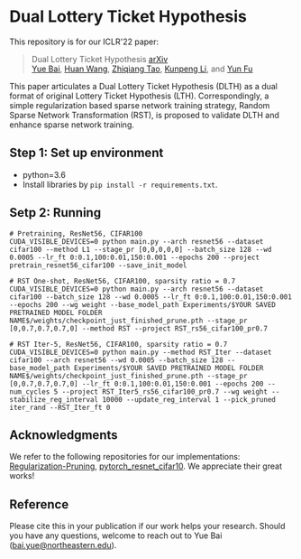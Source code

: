 # Dual Lottery Ticket Hypothesis

This repository is for our ICLR'22 paper:
> Dual Lottery Ticket Hypothesis [arXiv](https://arxiv.org/abs/2203.04248) \
> [Yue Bai](https://yueb17.github.io/), [Huan Wang](http://huanwang.tech/), [Zhiqiang Tao](http://ztao.cc/), [Kunpeng Li](https://kunpengli1994.github.io/), and [Yun Fu](http://www1.ece.neu.edu/~yunfu/)

This paper articulates a Dual Lottery Ticket Hypothesis (DLTH) as a dual format of original Lottery Ticket Hypothesis (LTH). Correspondingly, a simple regularization based sparse network training strategy, Random Sparse Network Transformation (RST), is proposed to validate DLTH and enhance sparse network training.

## Step 1: Set up environment
- python=3.6
- Install libraries by `pip install -r requirements.txt`.

## Setp 2: Running
```
# Pretraining, ResNet56, CIFAR100
CUDA_VISIBLE_DEVICES=0 python main.py --arch resnet56 --dataset cifar100 --method L1 --stage_pr [0,0,0,0,0] --batch_size 128 --wd 0.0005 --lr_ft 0:0.1,100:0.01,150:0.001 --epochs 200 --project pretrain_resnet56_cifar100 --save_init_model
```

```
# RST One-shot, ResNet56, CIFAR100, sparsity ratio = 0.7
CUDA_VISIBLE_DEVICES=0 python main.py --arch resnet56 --dataset cifar100 --batch_size 128 --wd 0.0005 --lr_ft 0:0.1,100:0.01,150:0.001 --epochs 200 --wg weight --base_model_path Experiments/$YOUR SAVED PRETRAINED MODEL FOLDER NAME$/weights/checkpoint_just_finished_prune.pth --stage_pr [0,0.7,0.7,0.7,0] --method RST --project RST_rs56_cifar100_pr0.7
```

```
# RST Iter-5, ResNet56, CIFAR100, sparsity ratio = 0.7
CUDA_VISIBLE_DEVICES=0 python main.py --method RST_Iter --dataset cifar100 --arch resnet56 --wd 0.0005 --batch_size 128 --base_model_path Experiments/$YOUR SAVED PRETRAINED MODEL FOLDER NAME$/weights/checkpoint_just_finished_prune.pth --stage_pr [0,0.7,0.7,0.7,0] --lr_ft 0:0.1,100:0.01,150:0.001 --epochs 200 --num_cycles 5 --project RST_Iter5_rs56_cifar100_pr0.7 --wg weight --stabilize_reg_interval 10000 --update_reg_interval 1 --pick_pruned iter_rand --RST_Iter_ft 0
```



## Acknowledgments
We refer to the following repositories for our implementations: [Regularization-Pruning](https://github.com/MingSun-Tse/Regularization-Pruning), [pytorch_resnet_cifar10](https://github.com/akamaster/pytorch_resnet_cifar10). We appreciate their great works!

## Reference
Please cite this in your publication if our work helps your research. Should you have any questions, welcome to reach out to Yue Bai (bai.yue@northeastern.edu).




